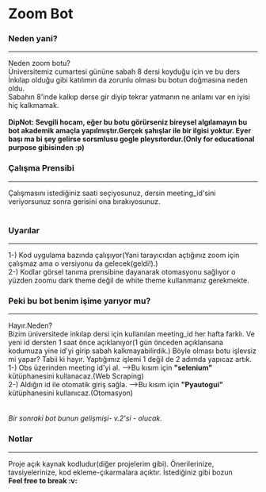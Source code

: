 # Zoom Bot

### Neden yani?
<hr>
Neden zoom botu? <br>
Üniversitemiz cumartesi gününe sabah 8 dersi koyduğu için ve bu ders İnkılap olduğu gibi katılımın da zorunlu olması bu botun doğmasına neden oldu. 
<br>
Sabahın 8'inde kalkıp derse gir diyip tekrar yatmanın ne anlamı var en iyisi hiç kalkmamak. 
<br>
<br>
<b>DipNot: Sevgili hocam, eğer bu botu görürseniz bireysel algılamayın bu bot akademik amaçla yapılmıştır.Gerçek şahışlar ile bir ilgisi yoktur. Eyer başı ma bi şey gelirse sorsmlusu gogle pleysıtordur.(Only for educational purpose gibisinden :p)</b>

### Çalışma Prensibi <br>
<hr>
Çalışmasını istediğiniz saati seçiyosunuz, dersin meeting_id'sini veriyorsunuz sonra gerisini ona bırakıyosunuz.
<br>
<br>


### Uyarılar <br>
<hr>
1-) Kod uygulama bazında çalışıyor(Yani tarayıcıdan açtığınız zoom için çalışmaz ama o versiyonu da gelecek(geldi!).)
<br>
2-) Kodlar görsel tanıma prensibine dayanarak otomasyonu sağlıyor o yüzden zoomu dark theme değil de white theme kullanmanız gerekmekte.
<br>

### Peki bu bot benim işime yarıyor mu? <br>
<hr>
Hayır.Neden?<br>
Bizim üniversitede inkılap dersi için kullanılan meeting_id her hafta farklı. Ve yeni id dersten 1 saat önce açıklanıyor(1 gün önceden açıklansana kodumuza yine id'yi girip sabah kalkmayabilirdik.) Böyle olması botu işlevsiz mi yapar? Tabii ki hayır. Yaptığımız işlemi 1 değil de 2 adımda yapıcaz artık.<br>
1-) Obs üzerinden meeting id'yi al. -->Bu kısım için <b>"selenium"</b> kütüphanesini kullanacaz.(Web Scraping)<br>
2-) Aldığın id ile otomatik giriş sağla. -->Bu kısım için <b>"Pyautogui"</b> kütüphanesini kullanıcaz.(Otomasyon)<br><br><br>
<i> Bir sonraki bot bunun gelişmişi- v.2'si - olucak. </i>
<br>


### Notlar <br>
<hr>
Proje açık kaynak kodludur(diğer projelerim gibi). Önerilerinize, tavsiyelerinize, kod ekleme-çıkarmalara açıktır. İstediğiniz gibi bozun 
<br>
<b>Feel free to break :v: </b>
